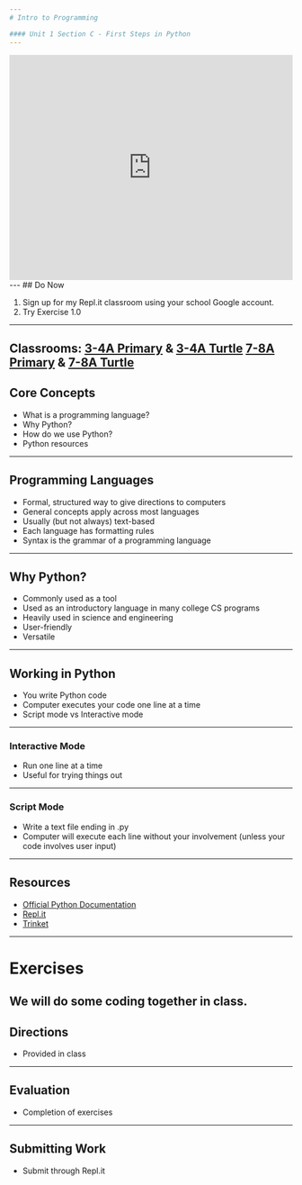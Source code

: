 ```yaml
---
# Intro to Programming

#### Unit 1 Section C - First Steps in Python
---
```

<iframe height="400px" width="100%" src="https://repl.it/@jacquelinegerstein/AffectionateVillainousDesigners?lite=true" scrolling="no" frameborder="no" allowtransparency="true" allowfullscreen="true" sandbox="allow-forms allow-pointer-lock allow-popups allow-same-origin allow-scripts allow-modals"></iframe>
---
## Do Now

1. Sign up for my Repl.it classroom using your school Google account.
2. Try Exercise 1.0
---
Classrooms:
[3-4A Primary](https://repl.it/classroom/invite/XnQpG5C) & [3-4A Turtle](#)
[7-8A Primary](https://repl.it/classroom/invite/ZBwdTq6) & [7-8A Turtle](https://repl.it/classroom/invite/ZBxgS09)
---
## Core Concepts

* What is a programming language?
* Why Python?
* How do we use Python?
* Python resources
---
## Programming Languages

* Formal, structured way to give directions to computers
* General concepts apply across most languages
* Usually (but not always) text-based
* Each language has formatting rules
* Syntax is the grammar of a programming language
---
## Why Python?

* Commonly used as a tool
* Used as an introductory language in many college CS programs
* Heavily used in science and engineering
* User-friendly
* Versatile
---
## Working in Python

* You write Python code
* Computer executes your code one line at a time
* Script mode vs Interactive mode
---
### Interactive Mode

* Run one line at a time
* Useful for trying things out
---
### Script Mode

* Write a text file ending in .py
* Computer will execute each line without your involvement (unless your code involves user input)
---
## Resources

* [Official Python Documentation](https://docs.python.org/3/)
* [Repl.it](https://repl.it/)
* [Trinket](https://trinket.io/)
---
# Exercises

We will do some coding together in class.
---
## Directions

* Provided in class
---
## Evaluation

* Completion of exercises
---
## Submitting Work

* Submit through Repl.it
